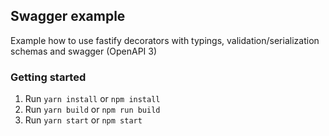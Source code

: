 ## Swagger example

Example how to use fastify decorators with typings, validation/serialization schemas and swagger (OpenAPI 3)

### Getting started

1. Run `yarn install` or `npm install`
1. Run `yarn build` or `npm run build`
1. Run `yarn start` or `npm start`
